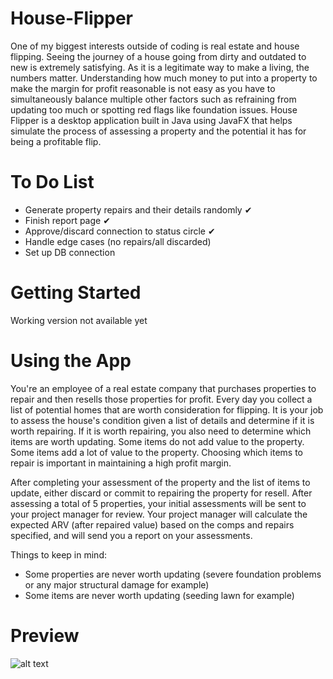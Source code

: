 # House-Flipper
One of my biggest interests outside of coding is real estate and house flipping. Seeing the journey of a house going from dirty and outdated to new is extremely satisfying. As it is a legitimate way to make a living, the numbers matter. Understanding how much money to put into a property to make the margin for profit reasonable is not easy as you have to simultaneously balance multiple other factors such as refraining from updating too much or spotting red flags like foundation issues. House Flipper is a desktop application built in Java using JavaFX that helps simulate the process of assessing a property and the potential it has for being a profitable flip.

# To Do List
- Generate property repairs and their details randomly ✔
- Finish report page ✔
- Approve/discard connection to status circle ✔
- Handle edge cases (no repairs/all discarded)
- Set up DB connection 

# Getting Started
Working version not available yet

# Using the App
You're an employee of a real estate company that purchases properties to repair and then resells those properties for profit. Every day you collect a list of potential homes that are worth consideration for flipping. It is your job to assess the house's condition given a list of details and determine if it is worth repairing. If it is worth repairing, you also need to determine which items are worth updating. Some items do not add value to the property. Some items add a lot of value to the property. Choosing which items to repair is important in maintaining a high profit margin.

After completing your assessment of the property and the list of items to update, either discard or commit to repairing the property for resell. After assessing a total of 5 properties, your initial assessments will be sent to your project manager for review. Your project manager will calculate the expected ARV (after repaired value) based on the comps and repairs specified, and will send you a report on your assessments.

Things to keep in mind:
- Some properties are never worth updating (severe foundation problems or any major structural damage for example)
- Some items are never worth updating (seeding lawn for example)

# Preview
![alt text](https://i.gyazo.com/df2001aeac4c861501a5aeb792a009d2.png)
